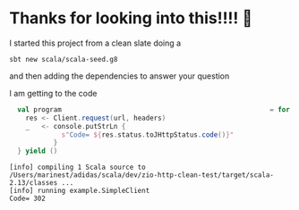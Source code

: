 # Thanks for looking into this!!!! 🙏
I started this project from a clean slate doing a 
````
sbt new scala/scala-seed.g8
````

 and then adding the dependencies to answer your question

 I am getting to the code 

```Scala
  val program                                                    = for {
    res <- Client.request(url, headers)
    _   <- console.putStrLn {
             s"Code= ${res.status.toJHttpStatus.code()}"
           }
  } yield ()
```

 ```shell
[info] compiling 1 Scala source to /Users/marinest/adidas/scala/dev/zio-http-clean-test/target/scala-2.13/classes ...
[info] running example.SimpleClient 
Code= 302
 ```